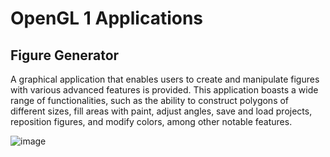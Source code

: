 # OpenGL 1 Applications

## Figure Generator

A graphical application that enables users to create and manipulate figures with various advanced features is provided. This application boasts a wide range of functionalities, such as the ability to construct polygons of different sizes, fill areas with paint, adjust angles, save and load projects, reposition figures, and modify colors, among other notable features.

![image](https://github.com/Raaulsthub/compGrafica/assets/85199336/4059b9a6-913c-486f-b257-4f073a922d80)
